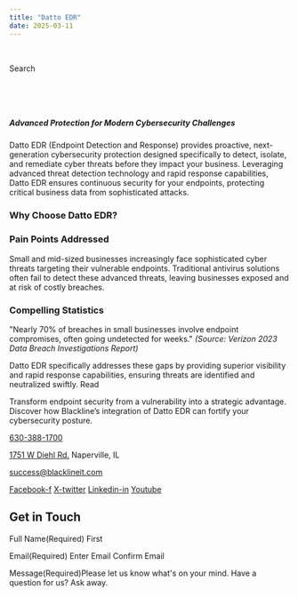 ```yaml
---
title: "Datto EDR"
date: 2025-03-11
---
```


 

Search 

 

 

##### Advanced Protection for Modern Cybersecurity Challenges

Datto EDR (Endpoint Detection and Response) provides proactive, next-generation cybersecurity protection designed specifically to detect, isolate, and remediate cyber threats before they impact your business. Leveraging advanced threat detection technology and rapid response capabilities, Datto EDR ensures continuous security for your endpoints, protecting critical business data from sophisticated attacks.

### Why Choose Datto EDR?

### Pain Points Addressed

Small and mid-sized businesses increasingly face sophisticated cyber threats targeting their vulnerable endpoints. Traditional antivirus solutions often fail to detect these advanced threats, leaving businesses exposed and at risk of costly breaches.

### Compelling Statistics

"Nearly 70% of breaches in small businesses involve endpoint compromises, often going undetected for weeks." _(Source: Verizon 2023 Data Breach Investigations Report)_

Datto EDR specifically addresses these gaps by providing superior visibility and rapid response capabilities, ensuring threats are identified and neutralized swiftly. Read

Transform endpoint security from a vulnerability into a strategic advantage. Discover how Blackline’s integration of Datto EDR can fortify your cybersecurity posture.

[630-388-1700](tel:6303881700)

[1751 W Diehl Rd.](https://www.google.com/search?q=balckline%20it) Naperville, IL

[success@blacklineit.com](mailto:success@blacklineit.com)

[Facebook-f](https://www.facebook.com/) [X-twitter](https://twitter.com/) [Linkedin-in](https://www.linkedin.com/) [Youtube](https://www.youtube.com/)

## Get in Touch

Full Name(Required) First

Email(Required) Enter Email  Confirm Email

Message(Required)Please let us know what's on your mind. Have a question for us? Ask away.
